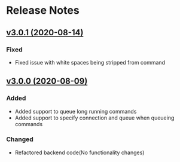 # Release Notes

## [v3.0.1 (2020-08-14)](https://github.com/stepanenko3/nova-command-runner/compare/v3.0.0...v3.0.1)

### Fixed
- Fixed issue with white spaces being stripped from command

## [v3.0.0 (2020-08-09)](https://github.com/stepanenko3/nova-command-runner/compare/v2.0.0...v3.0.0)
### Added
- Added support to queue long running commands
- Added support to specify connection and queue when queueing commands

### Changed
- Refactored backend code(No functionality changes)
